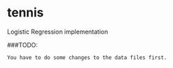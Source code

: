 # tennis
Logistic Regression implementation

###TODO:

	You have to do some changes to the data files first.